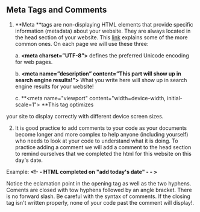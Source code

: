 ## **Meta Tags and Comments**

1. **Meta **tags are non-displaying HTML elements that provide specific information \(metadata\) about your website. They are always located in the head section of your website. This [link](http://www.w3schools.com/tags/tag_meta.asp) explains some of the more common ones. On each page we will use these three:

    a.  **&lt;meta charset=”UTF-8”&gt;** defines the preferred Unicode encoding for web pages.

    b. **&lt;meta name=”description” content=”This part will show up in search engine results!”&gt;** What you write here will show up in search engine results for your website! 

    c. **&lt;meta name="viewport" content="width=device-width, initial-scale=1"&gt; **This tag optimizes

  your site to display correctly with different device screen sizes.

 2.  It is good practice to add comments to your code as your documents become longer and more complex to help anyone \(including yourself\) who needs to look at your code to understand what it is doing. To practice adding a comment we will add a comment to the head section to remind ourselves that we completed the html for this website on this day's date.

Example: **&lt;!- - HTML completed on "add today's date" - - &gt;**

Notice the eclamation point in the opening tag as well as the two hyphens. Coments are closed with tow hyphens followed by an angle bracket. There is no forward slash. Be careful with the syntax of comments. If the closing tag isn't written properly, none of your code past the comment will display!.

